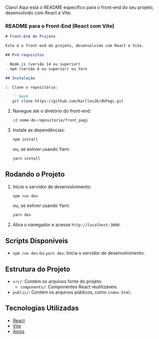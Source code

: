 Claro! Aqui está o README específico para o front-end do seu projeto, desenvolvido com React e Vite.

### README para o Front-End (React com Vite)

```markdown
# Front-End do Projeto

Este é o front-end do projeto, desenvolvido com React e Vite.

## Pré-requisitos

- Node.js (versão 14 ou superior)
- npm (versão 6 ou superior) ou Yarn

## Instalação

1. Clone o repositório:

   ```bash
   git clone https://github.com/Karllos26/dbPagi.git
   ```

2. Navegue até o diretório do front-end:

   ```bash
   cd nome-do-repositorio/front_pagi
   ```

3. Instale as dependências:

   ```bash
   npm install
   ```

   ou, se estiver usando Yarn:

   ```bash
   yarn install
   ```

## Rodando o Projeto

1. Inicie o servidor de desenvolvimento:

   ```bash
   npm run dev
   ```

   ou, se estiver usando Yarn:

   ```bash
   yarn dev
   ```

2. Abra o navegador e acesse `http://localhost:3000`.

## Scripts Disponíveis

- `npm run dev` ou `yarn dev`: Inicia o servidor de desenvolvimento.

## Estrutura do Projeto

- `src/`: Contém os arquivos fonte do projeto.
  - `components/`: Componentes React reutilizáveis.
- `public/`: Contém os arquivos públicos, como `index.html`.

## Tecnologias Utilizadas

- [React](https://reactjs.org/)
- [Vite](https://vitejs.dev/)
- [Axios](https://axios-http.com/)

